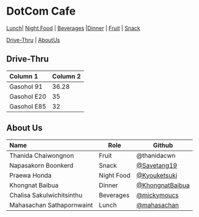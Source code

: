 # DotCom Cafe


[Lunch](Menu.md#lunch)| [Night Food](Menu.md#Night-Food) | [Beverages](Menu.md/#Beverages) |[Dinner](Menu.md/#Dinner) | [Fruit](Menu.md#Fruit) | [Snack](Menu.md#snack)

[Drive-Thru](#Drive-Thru) | [AboutUs](#About-us)


## Drive-Thru

| Column 1                 | Column 2 |
|:-------------------------|----------|
| Gasohol 91               | 36.28    |
| Gasohol E20              | 35       |
| Gasohol E85              | 32       |


## About Us




| Name      | Role      | Github          |
|:----------|-----------|-----------------|
| Thanida Chaiwongnon | Fruit | @thanidacwn |
| Napasakorn Boonkerd | Snack | [@Savetang19](https://github.com/Savetang19) |
| Praewa Honda| Night Food | [@Kyouketsuki](https://github.com/Kyouketsuki) |
| Khongnat Baibua | Dinner | [@KhongnatBaibua](https://github.com/KhongnatBaibua) |
| Chalisa Sakulwichitsinthu | Beverages | [@mickymoucs](https://github.com/mickymoucs) |
| Mahasachan Sathapornwaint | Lunch | [@mahasachan](https://github.com/mahasachan) |



